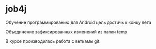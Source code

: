 # job4j
Обучение программированию для Android
цель достичь к концу лета

Объединение зафиксированных изменений
из папки temp

В курсе производилась работа с веткамы git.